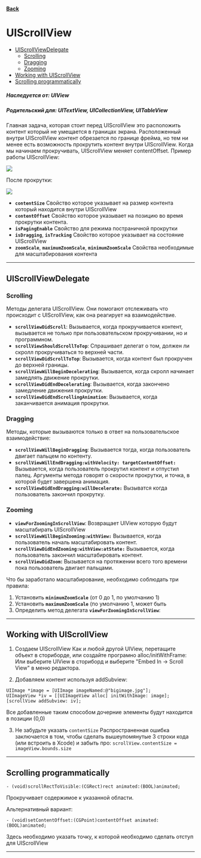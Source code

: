 
 **[Back](https://orientcue.github.io/ios/ "Table of Content")**

# UIScrollView

<!-- TOC -->
- [UIScrollViewDelegate](#uiscrollviewdelegate)
    - [Scrolling](#scrolling)
    - [Dragging](#dragging)
    - [Zooming](#zooming)
- [Working with UIScrollView](#working-with-uiscrollview)
- [Scrolling programmatically](#scrolling-programmatically)
<!-- /TOC -->

##### Наследуется от: **UIView**
##### Родительский для: **UITextView, UICollectionView, UITableView**
Главная задача, которая стоит перед UIScrollView это расположить контент который не умещается в границах экрана. Расположенный внутри UIScrollView контент обрезается по границе фрейма, но тем ни менее есть возможность прокрутить контент внутри UIScrollView. Когда мы начинаем прокручивать, UIScrollView меняет contentOffset.
Пример работы UIScrollView: 

<img src="https://github.com/OrientCue/ios/blob/master/_resources/1147791adad44c9faaa6ec09114c7f78.png?raw=true">

После прокрутки:

<img src="https://github.com/OrientCue/ios/blob/master/_resources/144e0825e9364adfb67a383a473e2c9f.png?raw=true">

- **`contentSize`**  Свойство которое указывает на размер контента который находится внутри UIScrollView
- **`contentOffset`**
    Свойство которое указывает на позицию во время прокрутки контента. 
- **`isPagingEnable`**
    Свойство для режима постраничной прокрутки
- **`isDragging`**, **`isTracking`**
    Свойство которое указывает на состояние UIScrollView
- **`zoomScale`**, **`maximumZoomScale`**, **`minimumZoomScale`**
    Свойства необходимые для масштабирования контента

* * *

## UIScrollViewDelegate

### Scrolling
Методы делегата UIScrollView. Они помогают отслеживать что происходит с UIScrollView, как она реагирует на взаимодействие.
- **`scrollViewDidScroll`**: 
    Вызывается, когда прокручивается контент, вызывается не только при пользовательском прокручивании, но и программном.
- **`scrollViewShouldScrollToTop`**:
    Спрашивает делегат о том, должен ли скролл прокручиваться то верхней части. 
- **`scrollViewDidScrollToTop`**:
    Вызывается, когда контент был прокручен до верхней границы. 
- **`scrollViewWillBeginDecelerating`**:
    Вызывается, когда скролл начинает замедлять движение прокрутки. 
- **`scrollViewDidEndDecelerating`**:
    Вызывается, когда закончено замедление движения прокрутки. 
- **`scrollViewDidEndScrollingAnimation`**:
    Вызывается, когда заканчивается анимация прокрутки. 

### Dragging
Методы, которые вызываются только в ответ на пользовательское взаимодействие:
- **`scrollViewWillBeginDragging`**:
Вызывается тогда, когда пользователь двигает пальцем по контенту. 
- **`scrollViewWillEndDragging:withVelocity: targetContentOffset:`**
Вызывается, когда пользователь прокрутил контент и отпустил палец. Аргументы метода говорят о скорости прокрутки, и точка, в которой будет завершена анимация. 
- **`scrollViewDidEndDragging:willDecelerate:`**
Вызыватся когда пользователь закончил прокрутку. 

### Zooming
- **`viewForZoomingInScrollView`**: 
Возвращает UIView которую будут масштабирать UIScrollView 
- **`scrollViewWillBeginZooming:withView:`** 
Вызывается, когда пользователь началь масштабировать контент.
- **`scrollViewDidEndZooming:withView:atState:`**
Вызывается, когда пользователь закончил масштабировать контент.
- **`scrollViewDidZoom`:**
Вызывается на протяжении всего того времени пока пользователь двигает пальцами. 

Что бы заработало масштабирование, необходимо соблюдать три правила:

1.   Установить **`minimumZoomScale`** (от 0 до 1, по умолчанию 1)
2.   Установить **`maximumZoomScale`** (по умолчанию 1, может быть
3.   Определить метод делегата **`viewForZoomingInScrollView`**:


* * *

## Working with UIScrollView

1. Создаем UIScrollView
Как и любой другой UIView, перетащите объект в сториборде, или создайте програмно alloc/initWithFrame: 
Или выберите UIView в сториборд и выберите "Embed In -> Scroll View" в меню редактора.


2. Добавляем контент используя addSubview:
```objc
UIImage *image = [UIImage imageNamed:@"bigimage.jpg"];
UIImageView *iv = [[UIImageView alloc] initWithImage: image];
[scrollView addSubview: iv];
```
Все добавленные таким способом дочерние элементы будут находится в позиции (0,0)

3. Не забудьте указать `contentSize`
Распространенная ошибка заключается в том, чтобы сделать вышеупомянутые 3 строки кода (или встроить в Xcode) и забыть про:
`scrollView.contentSize = imageView.bounds.size`

* * *

## Scrolling programmatically
```objc
- (void)scrollRectToVisible:(CGRect)rect animated:(BOOL)animated;
```
Прокручивает содержимое к указанной области. 

Альтернативный вариант: 
```objc
- (void)setContentOffset:(CGPoint)contentOffset animated:(BOOL)animated;
```
Здесь необходимо указать точку, к которой необходимо сделать отступ для UIScrollView

* * *

